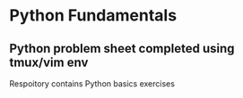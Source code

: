 # Python Fundamentals
## Python problem sheet completed using tmux/vim env

Respoitory contains Python basics exercises

